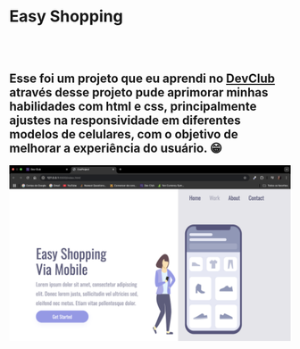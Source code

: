 <h1>Easy Shopping</h1>
<br>
<br>
<h2>Esse foi um projeto que eu aprendi no <a href= "https://rodolfomori.com.br/devclub">DevClub</a> através desse projeto pude aprimorar minhas habilidades com html e css, principalmente ajustes na responsividade em diferentes modelos de celulares, com o objetivo de melhorar a experiência do usuário. 😁</h2>

<img src="https://github.com/Nadhia-Sabat/easy-shopping/blob/master/img/desktop.png?raw=true">
